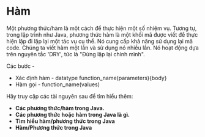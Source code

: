 # Hàm
Một phương thức/hàm là một cách để thực hiện một số nhiệm vụ. Tương tự, trong lập trình như Java, phương thức hàm là một khối mã được viết để thực hiện lặp đi lặp lại một tác vụ cụ thể. Nó cung cấp khả năng sử dụng lại mã code. Chúng ta viết hàm một lần và sử dụng nó nhiều lần. Nó hoạt động dựa trên nguyên tắc 'DRY', tức là "Đừng lặp lại chính mình".

Các bước -
- Xác định hàm - datatype function_name(parameters){body}
- Hàm gọi - function_name(values)

Hãy truy cập các tài nguyên sau để tìm hiểu thêm:
- **Các phương thức/hàm trong Java.**
- **Các phương thức hoặc hàm trong Java là gì.**
- **Tìm hiểu hàm/phương thức trong Java**
- **Hàm/Phương thức trong Java**